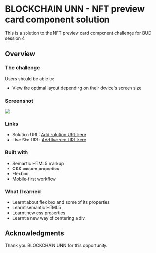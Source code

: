 # BLOCKCHAIN UNN - NFT preview card component solution

This is a solution to the NFT preview card component challenge for BUD session 4

## Overview

### The challenge

Users should be able to:

- View the optimal layout depending on their device's screen size

### Screenshot

![](./images/nft-screenshot.jpg)



### Links

- Solution URL: [Add solution URL here](https://your-solution-url.com)
- Live Site URL: [Add live site URL here](https://your-live-site-url.com)

### Built with

- Semantic HTML5 markup
- CSS custom properties
- Flexbox
- Mobile-first workflow


### What I learned

- Learnt about flex box and some of its properties
- Learnt semantic HTML5
- Learnt new css properties 
- Learnt a new way of centering a div

## Acknowledgments

Thank you BLOCKCHAIN UNN for this opportunity. 
